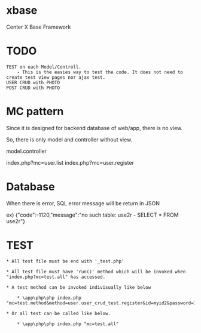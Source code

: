 # xbase
Center X Base Framework

# TODO

    TEST on each Model/Controll.
        - This is the easies way to test the code. It does not need to create test view pages nor ajax test.
    USER CRUD with PHOTO
    POST CRUD with PHOTO
    

# MC pattern

Since it is designed for backend database of web/app, there is no view.

So, there is only model and controller without view.

model.controller

index.php?mc=user.list
index.php?mc=user.register


# Database

When there is error, SQL error message will be return in JSON


ex)
    {"code":-1120,"message":"no such table: use2r - SELECT * FROM use2r"}


# TEST

    * All test file must be end with '_test.php'

    * All test file must have 'run()' method which will be invoked when "index.php?mc=test.all" has accessed.
    
    * A test method can be invoked indivisually like below
     
        * \app\php\php index.php "mc=test.method&method=user.user_crud_test.register&id=myid2&password=12345&email=abc@def.co"
    
    * Or all test can be called like below.
    
        * \app\php\php index.php "mc=test.all"
        
        